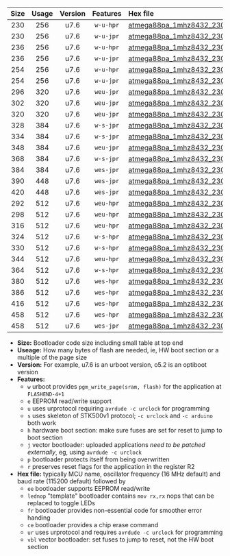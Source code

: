 |Size|Usage|Version|Features|Hex file|
|:-:|:-:|:-:|:-:|:--|
|230|256|u7.6|`w-u-hpr`|[atmega88pa_1mhz8432_230400bps_ur.hex](https://raw.githubusercontent.com/stefanrueger/urboot/main//atmega88pa_1mhz8432_230400bps_ur.hex)|
|230|256|u7.6|`w-u-jpr`|[atmega88pa_1mhz8432_230400bps_ur_vbl.hex](https://raw.githubusercontent.com/stefanrueger/urboot/main//atmega88pa_1mhz8432_230400bps_ur_vbl.hex)|
|236|256|u7.6|`w-u-hpr`|[atmega88pa_1mhz8432_230400bps_lednop_ur.hex](https://raw.githubusercontent.com/stefanrueger/urboot/main//atmega88pa_1mhz8432_230400bps_lednop_ur.hex)|
|236|256|u7.6|`w-u-jpr`|[atmega88pa_1mhz8432_230400bps_lednop_ur_vbl.hex](https://raw.githubusercontent.com/stefanrueger/urboot/main//atmega88pa_1mhz8432_230400bps_lednop_ur_vbl.hex)|
|254|256|u7.6|`w-u-hpr`|[atmega88pa_1mhz8432_230400bps_lednop_fr_ur.hex](https://raw.githubusercontent.com/stefanrueger/urboot/main//atmega88pa_1mhz8432_230400bps_lednop_fr_ur.hex)|
|254|256|u7.6|`w-u-jpr`|[atmega88pa_1mhz8432_230400bps_lednop_fr_ur_vbl.hex](https://raw.githubusercontent.com/stefanrueger/urboot/main//atmega88pa_1mhz8432_230400bps_lednop_fr_ur_vbl.hex)|
|296|320|u7.6|`weu-jpr`|[atmega88pa_1mhz8432_230400bps_ee_ur_vbl.hex](https://raw.githubusercontent.com/stefanrueger/urboot/main//atmega88pa_1mhz8432_230400bps_ee_ur_vbl.hex)|
|302|320|u7.6|`weu-jpr`|[atmega88pa_1mhz8432_230400bps_ee_lednop_ur_vbl.hex](https://raw.githubusercontent.com/stefanrueger/urboot/main//atmega88pa_1mhz8432_230400bps_ee_lednop_ur_vbl.hex)|
|320|320|u7.6|`weu-jpr`|[atmega88pa_1mhz8432_230400bps_ee_lednop_fr_ur_vbl.hex](https://raw.githubusercontent.com/stefanrueger/urboot/main//atmega88pa_1mhz8432_230400bps_ee_lednop_fr_ur_vbl.hex)|
|328|384|u7.6|`w-s-jpr`|[atmega88pa_1mhz8432_230400bps_vbl.hex](https://raw.githubusercontent.com/stefanrueger/urboot/main//atmega88pa_1mhz8432_230400bps_vbl.hex)|
|334|384|u7.6|`w-s-jpr`|[atmega88pa_1mhz8432_230400bps_lednop_vbl.hex](https://raw.githubusercontent.com/stefanrueger/urboot/main//atmega88pa_1mhz8432_230400bps_lednop_vbl.hex)|
|348|384|u7.6|`weu-jpr`|[atmega88pa_1mhz8432_230400bps_ee_lednop_fr_ce_ur_vbl.hex](https://raw.githubusercontent.com/stefanrueger/urboot/main//atmega88pa_1mhz8432_230400bps_ee_lednop_fr_ce_ur_vbl.hex)|
|368|384|u7.6|`w-s-jpr`|[atmega88pa_1mhz8432_230400bps_lednop_fr_vbl.hex](https://raw.githubusercontent.com/stefanrueger/urboot/main//atmega88pa_1mhz8432_230400bps_lednop_fr_vbl.hex)|
|384|384|u7.6|`wes-jpr`|[atmega88pa_1mhz8432_230400bps_ee_vbl.hex](https://raw.githubusercontent.com/stefanrueger/urboot/main//atmega88pa_1mhz8432_230400bps_ee_vbl.hex)|
|390|448|u7.6|`wes-jpr`|[atmega88pa_1mhz8432_230400bps_ee_lednop_vbl.hex](https://raw.githubusercontent.com/stefanrueger/urboot/main//atmega88pa_1mhz8432_230400bps_ee_lednop_vbl.hex)|
|420|448|u7.6|`wes-jpr`|[atmega88pa_1mhz8432_230400bps_ee_lednop_fr_vbl.hex](https://raw.githubusercontent.com/stefanrueger/urboot/main//atmega88pa_1mhz8432_230400bps_ee_lednop_fr_vbl.hex)|
|292|512|u7.6|`weu-hpr`|[atmega88pa_1mhz8432_230400bps_ee_ur.hex](https://raw.githubusercontent.com/stefanrueger/urboot/main//atmega88pa_1mhz8432_230400bps_ee_ur.hex)|
|298|512|u7.6|`weu-hpr`|[atmega88pa_1mhz8432_230400bps_ee_lednop_ur.hex](https://raw.githubusercontent.com/stefanrueger/urboot/main//atmega88pa_1mhz8432_230400bps_ee_lednop_ur.hex)|
|316|512|u7.6|`weu-hpr`|[atmega88pa_1mhz8432_230400bps_ee_lednop_fr_ur.hex](https://raw.githubusercontent.com/stefanrueger/urboot/main//atmega88pa_1mhz8432_230400bps_ee_lednop_fr_ur.hex)|
|324|512|u7.6|`w-s-hpr`|[atmega88pa_1mhz8432_230400bps.hex](https://raw.githubusercontent.com/stefanrueger/urboot/main//atmega88pa_1mhz8432_230400bps.hex)|
|330|512|u7.6|`w-s-hpr`|[atmega88pa_1mhz8432_230400bps_lednop.hex](https://raw.githubusercontent.com/stefanrueger/urboot/main//atmega88pa_1mhz8432_230400bps_lednop.hex)|
|344|512|u7.6|`weu-hpr`|[atmega88pa_1mhz8432_230400bps_ee_lednop_fr_ce_ur.hex](https://raw.githubusercontent.com/stefanrueger/urboot/main//atmega88pa_1mhz8432_230400bps_ee_lednop_fr_ce_ur.hex)|
|364|512|u7.6|`w-s-hpr`|[atmega88pa_1mhz8432_230400bps_lednop_fr.hex](https://raw.githubusercontent.com/stefanrueger/urboot/main//atmega88pa_1mhz8432_230400bps_lednop_fr.hex)|
|380|512|u7.6|`wes-hpr`|[atmega88pa_1mhz8432_230400bps_ee.hex](https://raw.githubusercontent.com/stefanrueger/urboot/main//atmega88pa_1mhz8432_230400bps_ee.hex)|
|386|512|u7.6|`wes-hpr`|[atmega88pa_1mhz8432_230400bps_ee_lednop.hex](https://raw.githubusercontent.com/stefanrueger/urboot/main//atmega88pa_1mhz8432_230400bps_ee_lednop.hex)|
|416|512|u7.6|`wes-hpr`|[atmega88pa_1mhz8432_230400bps_ee_lednop_fr.hex](https://raw.githubusercontent.com/stefanrueger/urboot/main//atmega88pa_1mhz8432_230400bps_ee_lednop_fr.hex)|
|458|512|u7.6|`wes-hpr`|[atmega88pa_1mhz8432_230400bps_ee_lednop_fr_ce.hex](https://raw.githubusercontent.com/stefanrueger/urboot/main//atmega88pa_1mhz8432_230400bps_ee_lednop_fr_ce.hex)|
|458|512|u7.6|`wes-jpr`|[atmega88pa_1mhz8432_230400bps_ee_lednop_fr_ce_vbl.hex](https://raw.githubusercontent.com/stefanrueger/urboot/main//atmega88pa_1mhz8432_230400bps_ee_lednop_fr_ce_vbl.hex)|

- **Size:** Bootloader code size including small table at top end
- **Useage:** How many bytes of flash are needed, ie, HW boot section or a multiple of the page size
- **Version:** For example, u7.6 is an urboot version, o5.2 is an optiboot version
- **Features:**
  + `w` urboot provides `pgm_write_page(sram, flash)` for the application at `FLASHEND-4+1`
  + `e` EEPROM read/write support
  + `u` uses urprotocol requiring `avrdude -c urclock` for programming
  + `s` uses skeleton of STK500v1 protocol; `-c urclock` and `-c arduino` both work
  + `h` hardware boot section: make sure fuses are set for reset to jump to boot section
  + `j` vector bootloader: uploaded applications *need to be patched externally*, eg, using `avrdude -c urclock`
  + `p` bootloader protects itself from being overwritten
  + `r` preserves reset flags for the application in the register R2
- **Hex file:** typically MCU name, oscillator frequency (16 MHz default) and baud rate (115200 default) followed by
  + `ee` bootloader supports EEPROM read/write
  + `lednop` "template" bootloader contains `mov rx,rx` nops that can be replaced to toggle LEDs
  + `fr` bootloader provides non-essential code for smoother error handing
  + `ce` bootloader provides a chip erase command
  + `ur` uses urprotocol and requires `avrdude -c urclock` for programming
  + `vbl` vector bootloader: set fuses to jump to reset, not the HW boot section
